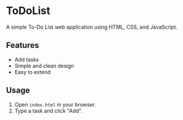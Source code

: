 # ToDoList
A simple To-Do List web application using HTML, CSS, and JavaScript.
## Features
- Add tasks
- Simple and clean design
- Easy to extend

## Usage
1. Open `index.html` in your browser.
2. Type a task and click "Add".


